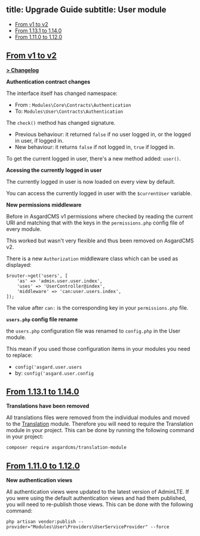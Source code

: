 title: Upgrade Guide
subtitle: User module
-------

- [From v1 to v2](#upgrade-2.0)
- [From 1.13.1 to 1.14.0](#upgrade-1.14.0)
- [From 1.11.0 to 1.12.0](#upgrade-1.12.0)



## <a name="upgrade-2.0" class="anchor" href="#upgrade-2.0">From v1 to **v2**</a>

**[> Changelog](https://github.com/AsgardCms/User/blob/2.0/changelog.yml)**

**Authentication contract changes**

The interface itself has changed namespace:

- From : `Modules\Core\Contracts\Authentication`
- To: `Modules\User\Contracts\Authentication`

The `check()` method has changed signature. 

- Previous behaviour: it returned `false` if no user logged in, or the logged in user, if logged in.
- New behaviour: it returns `false` if not logged in, `true` if logged in.

To get the current logged in user, there's a new method added: `user()`.


**Acessing the currently logged in user**

The currently logged in user is now loaded on every view by default.

You can access the currently logged in user with the `$currentUser` variable.

**New permissions middleware**

Before in AsgardCMS v1 permissions where checked by reading the current URI and matching that with the keys in the `permissions.php` config file of every module.

This worked but wasn't very flexible and thus been removed on AsgardCMS v2.

There is a new `Authorization` middleware class which can be used as displayed:

``` .language-php
$router->get('users', [
    'as' => 'admin.user.user.index',
    'uses' => 'UserController@index',
    'middleware' => 'can:user.users.index',
]);
```

The value after `can:` is the corresponding key in your `permissions.php` file.

**`users.php` config file rename**

the `users.php` configuration file was renamed to `config.php` in the User module.

This mean if you used those configuration items in your modules you need to replace:

- `config('asgard.user.users`
- by: `config('asgard.user.config`


## <a name="upgrade-1.14.0" class="anchor" href="#upgrade-1.14.0">From 1.13.1 to **1.14.0**</a>

**Translations have been removed**

All translations files were removed from the individual modules and moved to the [Translation](https://github.com/AsgardCms/Translation) module. Therefore you will need to require the Translation module in your project. This can be done by running the following command in your project:

``` .language-bash
composer require asgardcms/translation-module
```

## <a name="upgrade-1.12.0" class="anchor" href="#upgrade-1.12.0">From 1.11.0 to **1.12.0**</a>

**New authentication views**

All authentication views were updated to the latest version of AdminLTE. If you were using the default authentication views and had them published, you will need to re-publish those views. This can be done with the following command:

``` .language-bash
php artisan vendor:publish --provider="Modules\User\Providers\UserServiceProvider" --force
```

